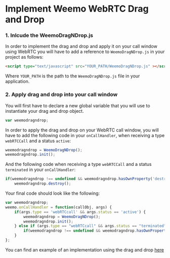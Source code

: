 # Implement Weemo WebRTC Drag and Drop

### 1. Inlcude the WeemoDragNDrop.js
In order to implement the drag and drop and apply it on your call window using WebRTC you will have to add a reference to ```WeemoDragNDrop.js``` in your project as follows:

```html
<script type="text/javascript" src="YOUR_PATH/WeemoDragNDrop.js" ></script>
```

Where ```YOUR_PATH``` is the path to the ```WeemoDragNDrop.js``` file in your application.

### 2. Apply drag and drop into your call window 

You will first have to declare a new global variable that you will use to instantiate your drag and drop object.

```JavaScript
var weemodragndrop;
```

In order to apply the drag and drop on your WebRTC call window, you will have to add the following code in your ```onCallHandler```, when receiving a type ```webRTCCall``` and a status ```active```:

```JavaScript
weemodragndrop = WeemoDragNDrop();
weemodragndrop.init();
```

And the following code when receiving a type ```webRTCCall``` and a status ```terminated``` in your ```onCallHandler```:

```JavaScript
if(weemodragndrop !== undefined && weemodragndrop.hasOwnProperty('destroy'))
    weemodragndrop.destroy();
```


Your final code should look like the following:

```JavaScript
var weemodragndrop;
weemo.onCallHandler = function(callObj, args) {
    if(args.type == 'webRTCcall' && args.status == 'active') {
        weemodragndrop = WeemoDragNDrop();
        weemodragndrop.init();
    } else if (args.type == "webRTCcall" && args.status == "terminated") {       
        if(weemodragndrop !== undefined && weemodragndrop.hasOwnProperty('destroy')) { weemodragndrop.destroy(); }
    }
};
```

You can find an example of an implementation using the drag and drop [here](https://github.com/weemo/Weemo.js_beta/tree/master/examples/Call%201to1%20WD%20and%20WebRTC%20-%20Drag%20%26%20Drop%20-%20Custom%20Style)
